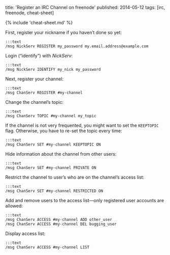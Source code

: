 title: 'Register an IRC Channel on freenode'
published: 2014-05-12
tags: [irc, freenode, cheat-sheet]

{% include 'cheat-sheet.md' %}

First, register your nickname if you haven’t done so yet:

    :::text
    /msg NickServ REGISTER my_password my.email.address@example.com

Login (“identify”) with *NickServ*:

    :::text
    /msg NickServ IDENTIFY my_nick my_password

Next, register your channel:

    :::text
    /msg ChanServ REGISTER #my-channel

Change the channel’s topic:

    :::text
    /msg ChanServ TOPIC #my-channel my_topic

If the channel is not very frequented, you might want to set the `KEEPTOPIC`
flag.  Otherwise, you have to re-set the topic every time:

    :::text
    /msg ChanServ SET #my-channel KEEPTOPIC ON

Hide information about the channel from other users:

    :::text
    /msg ChanServ SET #my-channel PRIVATE ON

Restrict the channel to user’s who are on the channel’s access list:

    :::text
    /msg ChanServ SET #my-channel RESTRICTED ON

Add and remove users to the access list—only registered user accounts are
allowed:

    :::text
    /msg ChanServ ACCESS #my-channel ADD other_user
    /msg ChanServ ACCESS #my-channel DEL bugging_user

Display access list:

    :::text
    /msg ChanServ ACCESS #my-channel LIST
